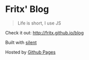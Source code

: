 # Fritx' Blog

> Life is short, I use JS

Check it out: <http://fritx.github.io/blog>

Built with [silent](https://github.com/fritx/silent)

Hosted by [Github Pages](https://pages.github.com/)
